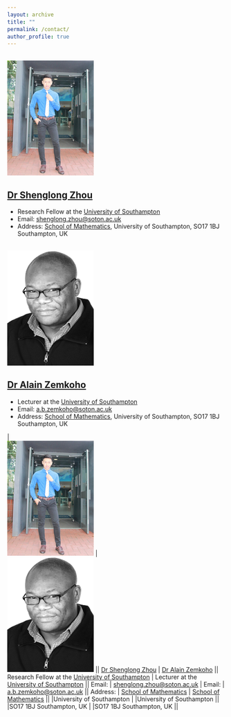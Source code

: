 ```yaml
---
layout: archive
title: ""   
permalink: /contact/
author_profile: true
---
```


<br/><img src='/images/slzhou.jpg'>

[Dr Shenglong Zhou](https://shenglongzhou.github.io)  
---
* Research Fellow at the [University of Southampton](https://www.southampton.ac.uk/)
* Email: shenglong.zhou@soton.ac.uk
* Address: [School of Mathematics](https://www.southampton.ac.uk/maths), University of Southampton,  SO17 1BJ Southampton, UK 

<br/><img src='/images/zem.png'> 

[Dr Alain Zemkoho](http://www.southampton.ac.uk/~abz1e14/)  
---
* Lecturer at the [University of Southampton](https://www.southampton.ac.uk/)
* Email: a.b.zemkoho@soton.ac.uk 
* Address: [School of Mathematics](https://www.southampton.ac.uk/maths), University of Southampton,  SO17 1BJ Southampton, UK


| <br/><img src='/images/slzhou.jpg'> | <br/><img src='/images/zem.png'>  ||
[Dr Shenglong Zhou](https://shenglongzhou.github.io)  | [Dr Alain Zemkoho](http://www.southampton.ac.uk/~abz1e14/)  ||
Research Fellow at the [University of Southampton](https://www.southampton.ac.uk/) | Lecturer at the [University of Southampton](https://www.southampton.ac.uk/) ||
 Email: | shenglong.zhou@soton.ac.uk | Email: | a.b.zemkoho@soton.ac.uk ||
 Address: | [School of Mathematics](https://www.southampton.ac.uk/maths) | [School of Mathematics](https://www.southampton.ac.uk/maths) ||
 |University of Southampton |  |University of Southampton ||
 |SO17 1BJ Southampton, UK |  |SO17 1BJ Southampton, UK ||
